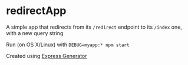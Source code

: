 # redirectApp
A simple app that redirects from its `/redirect` endpoint to its `/index` one, with a new query string

Run (on OS X/Linux) with `DEBUG=myapp:* npm start`

Created using [Express Generator](http://expressjs.com/en/starter/generator.html)
